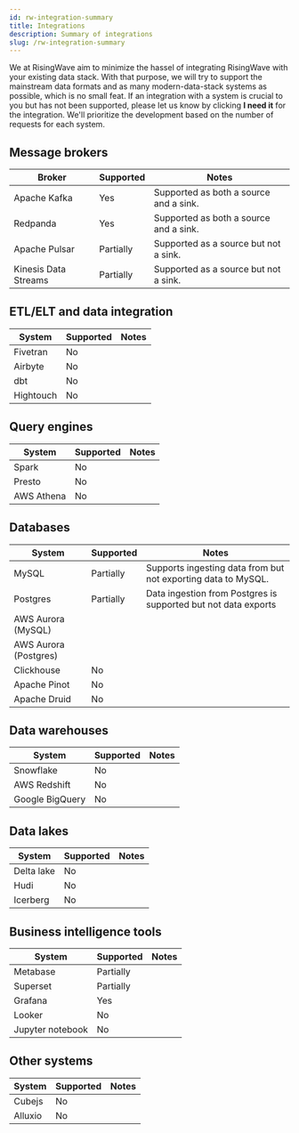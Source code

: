 ```yaml
---
id: rw-integration-summary
title: Integrations
description: Summary of integrations
slug: /rw-integration-summary
---
```


We at RisingWave aim to minimize the hassel of integrating RisingWave with your existing data stack. With that purpose, we will try to support the mainstream data formats and as many modern-data-stack systems as possible, which is no small feat. If an integration with a system is crucial to you but has not been supported, please let us know by clicking <b>I need it</b> for the integration. We'll prioritize the development based on the number of requests for each system. 

## Message brokers

|Broker | Supported | Notes|
|---|---|---|
|Apache Kafka| Yes |Supported as both a source and a sink.|
|Redpanda| Yes| Supported as both a source and a sink.|
|Apache Pulsar| Partially | Supported as a source but not a sink.|
|Kinesis Data Streams| Partially | Supported as a source but not a sink.|

## ETL/ELT and data integration

|System | Supported | Notes|
|---|---|----|
|Fivetran| No ||
|Airbyte | No | |
|dbt| No| |
|Hightouch| No | |

## Query engines
|System | Supported | Notes|
|---|---|----|
|Spark| No | |
|Presto|No| |
|AWS Athena| No | |

## Databases

|System | Supported | Notes|
|---|---|----|
|MySQL | Partially | Supports ingesting data from but not exporting data to MySQL.|
|Postgres| Partially| Data ingestion from Postgres is supported but not data exports|
|AWS Aurora (MySQL)| |
|AWS Aurora (Postgres)| |
|Clickhouse|No| |
|Apache Pinot| No| |
|Apache Druid| No| |

## Data warehouses

|System | Supported | Notes|
|---|---|----|
|Snowflake| No| |
|AWS Redshift| No | |
|Google BigQuery| No | |

## Data lakes

|System | Supported | Notes|
|---|---|----|
|Delta lake| No| |
|Hudi| No||
|Icerberg| No | |

## Business intelligence tools

|System | Supported | Notes|
|---|---|----|
|Metabase | Partially| |
|Superset| Partially | |
|Grafana| Yes| |
|Looker| No | |
|Jupyter notebook| No| |

## Other systems

|System | Supported | Notes|
|---|---|----|
|Cubejs|No| |
|Alluxio|No| |
